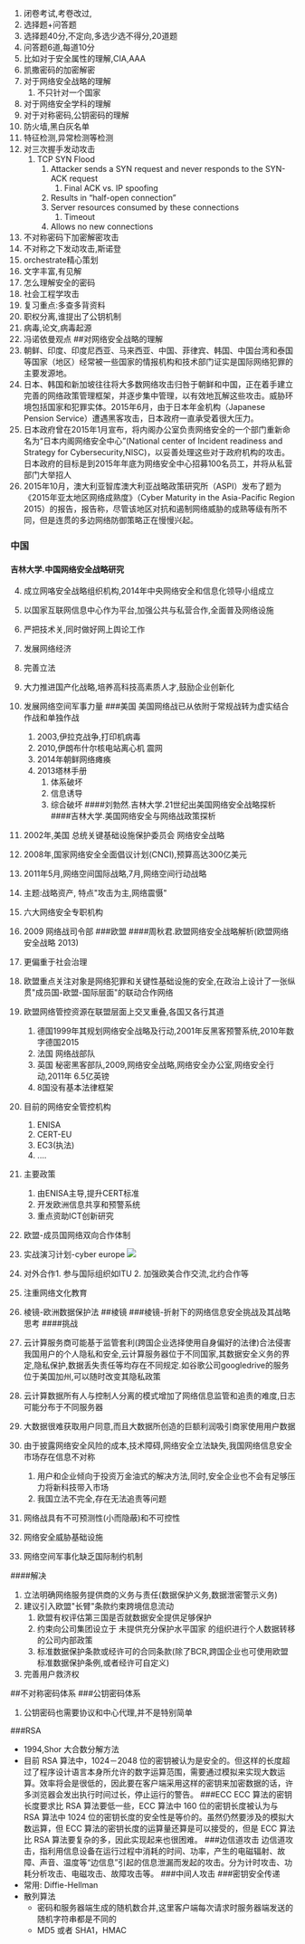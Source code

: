 1. 闭卷考试,考卷改过,
2. 选择题+问答题
3. 选择题40分,不定向,多选少选不得分,20道题
4. 问答题6道,每道10分
5. 比如对于安全属性的理解,CIA,AAA
6. 凯撒密码的加密解密
7. 对于网络安全战略的理解
	1. 不只针对一个国家
8. 对于网络安全学科的理解
9. 对于对称密码,公钥密码的理解
10. 防火墙,黑白灰名单
11. 特征检测,异常检测等检测
12. 对三次握手发动攻击
	1. TCP SYN Flood
		1. Attacker sends a SYN request and never responds to the SYN-ACK request
			1. Final ACK vs. IP spoofing
		1. Results in “half-open connection”
		1. Server resources consumed by these connections
			1. Timeout
		1. Allows no new connections
13. 不对称密码下加密解密攻击
14. 不对称之下发动攻击,斯诺登
13. orchestrate精心策划
14. 文字丰富,有见解
15. 怎么理解安全的密码
16. 社会工程学攻击
17. 复习重点:多查多背资料
18. 职权分离,谁提出了公钥机制
19. 病毒,论文,病毒起源
20. 冯诺依曼观点
##对网络安全战略的理解
1. 朝鲜、印度、印度尼西亚、马来西亚、中国、菲律宾、韩国、中国台湾和泰国等国家（地区）经常被一些国家的情报机构和技术部门证实是国际网络犯罪的主要发源地。
1. 日本、韩国和新加坡往往将大多数网络攻击归咎于朝鲜和中国，正在着手建立完善的网络政策管理框架，并逐步集中管理，以有效地瓦解这些攻击。威胁环境包括国家和犯罪实体。2015年6月，由于日本年金机构（Japanese Pension Service）遭遇黑客攻击，日本政府一直承受着很大压力。
1. 日本政府曾在2015年1月宣布，将内阁办公室负责网络安全的一个部门重新命名为“日本内阁网络安全中心”(National center of Incident readiness and Strategy for Cybersecurity,NISC)，以妥善处理这些对于政府机构的攻击。日本政府的目标是到2015年年底为网络安全中心招募100名员工，并将从私营部门大举招人
1. 2015年10月，澳大利亚智库澳大利亚战略政策研究所（ASPI）发布了题为《2015年亚太地区网络成熟度》（Cyber Maturity in the Asia-Pacific Region 2015）的报告，报告称，尽管该地区对抗和遏制网络威胁的成熟等级有所不同，但是连贯的多边网络防御策略正在慢慢兴起。
### 中国
#### 吉林大学.中国网络安全战略研究
4. 成立网咯安全战略组织机构,2014年中央网络安全和信息化领导小组成立
1. 以国家互联网信息中心作为平台,加强公共与私营合作,全面普及网络设施
2. 严把技术关,同时做好网上舆论工作
3. 发展网络经济
5. 完善立法
6. 大力推进国产化战略,培养高科技高素质人才,鼓励企业创新化
7. 发展网络空间军事力量
###美国
美国网络战已从依附于常规战转为虚实结合作战和单独作战

	1. 2003,伊拉克战争,打印机病毒
	2. 2010,伊朗布什尔核电站离心机 震网
	3. 2014年朝鲜网络瘫痪
	4. 2013塔林手册
		1. 体系破坏
		2. 信息诱导
		3. 综合破坏
####刘勃然.吉林大学.21世纪出美国网络安全战略探析
####吉林大学.美国网络安全与网络战政策探析
1. 2002年,美国 总统关键基础设施保护委员会 网络安全战略
2. 2008年,国家网络安全全面倡议计划(CNCI),预算高达300亿美元
3. 2011年5月,网络空间国际战略,7月,网络空间行动战略
4. 主题:战略资产, 特点"攻击为主,网络震慑"
5. 六大网络安全专职机构
6. 2009 网络战司令部
###欧盟
####周秋君.欧盟网络安全战略解析(欧盟网络安全战略 2013)
1. 更偏重于社会治理
2. 欧盟重点关注对象是网络犯罪和关键性基础设施的安全,在政治上设计了一张纵贯"成员国-欧盟-国际层面"的联动合作网络
2. 欧盟网络管控资源在联盟层面上交叉重叠,各国又各行其道
	1. 德国1999年其规划网络安全战略及行动,2001年反黑客预警系统,2010年数字德国2015
	2. 法国 网络战部队
	3. 英国 秘密黑客部队,2009,网络安全战略,网络安全办公室,网络安全行动,2011年 6.5亿英镑
	4. 8国没有基本法律框架
3.  目前的网络安全管控机构
	1.  ENISA
	3.  CERT-EU
	2.  EC3(执法)
	3.  ....
4. 主要政策
	1. 由ENISA主导,提升CERT标准
	2. 开发欧洲信息共享和预警系统
	3. 重点资助ICT创新研究
5. 欧盟-成员国网络双向合作体制
6. 实战演习计划-cyber europe
![](http://i.imgur.com/7tjuq0J.png)
7. 对外合作1. 参与国际组织如ITU 2. 加强欧美合作交流,北约合作等
8. 注重网络文化教育
9. 棱镜-欧洲数据保护法
##棱镜
###棱镜-折射下的网络信息安全挑战及其战略思考
####挑战
1. 云计算服务商可能基于监管套利(跨国企业选择使用自身偏好的法律)合法侵害我国用户的个人隐私和安全,云计算服务器位于不同国家,其数据安全义务的界定,隐私保护,数据丢失责任等均存在不同规定.如谷歌公司googledrive的服务位于美国加州,可以随时改变其隐私政策
2. 云计算数据所有人与控制人分离的模式增加了网络信息监管和追责的难度,日志可能分布于不同服务器
3. 大数据很难获取用户同意,而且大数据所创造的巨额利润吸引商家使用用户数据
4. 由于披露网络安全风险的成本,技术障碍,网络安全立法缺失,我国网络信息安全市场存在信息不对称
	1. 用户和企业倾向于投资万金油式的解决方法,同时,安全企业也不会有足够压力将新科技带入市场
	2. 我国立法不完全,存在无法追责等问题
5. 网络战具有不可预测性(小而隐蔽)和不可控性
6. 网络安全威胁基础设施
7. 网络空间军事化缺乏国际制约机制

####解决
1. 立法明确网络服务提供商的义务与责任(数据保护义务,数据泄密警示义务)
2. 建议引入欧盟"长臂"条款约束跨境信息流动
	1. 欧盟有权评估第三国是否就数据安全提供足够保护
	2. 约束向公司集团设立于 未提供充分保护水平国家 的组织进行个人数据转移的公司内部政策
	3. 标准数据保护条款或经许可的合同条款(除了BCR,跨国企业也可使用欧盟标准数据保护条例,或者经许可自定义)
3. 完善用户救济权

##不对称密码体系
###公钥密码体系
1. 公钥密码也需要协议和中心代理,并不是特别简单

###RSA
- 1994,Shor 大合数分解方法
- 目前 RSA 算法中，1024－2048 位的密钥被认为是安全的。但这样的长度超过了程序设计语言本身所允许的数字运算范围，需要通过模拟来实现大数运算。效率将会是很低的，因此要在客户端采用这样的密钥来加密数据的话，许多浏览器会发出执行时间过长，停止运行的警告。
###ECC
ECC 算法的密钥长度要求比 RSA 算法要低一些，ECC 算法中 160 位的密钥长度被认为与 RSA 算法中 1024 位的密钥长度的安全性是等价的。虽然仍然要涉及的模拟大数运算，但 ECC 算法的密钥长度的运算量还算是可以接受的，但是 ECC 算法比 RSA 算法要复杂的多，因此实现起来也很困难。
###边信道攻击
边信道攻击，指利用信息设备在运行过程中消耗的时间、功率，产生的电磁辐射、故障、声音、温度等“边信息”引起的信息泄漏而发起的攻击。分为计时攻击、功耗分析攻击、电磁攻击、故障攻击等。
###中间人攻击
###密钥安全传递
- 常用: Diffie-Hellman 
- 散列算法
	- 密码和服务器端生成的随机数合并,这里客户端每次请求时服务器端发送的随机字符串都是不同的
	- MD5 或者 SHA1，HMAC
